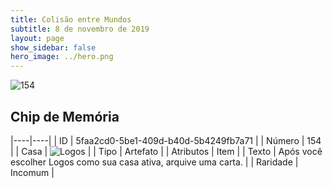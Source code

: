 ```yaml
---
title: Colisão entre Mundos
subtitle: 8 de novembro de 2019
layout: page
show_sidebar: false
hero_image: ../hero.png
---
```


![154](https://cdn.keyforgegame.com/media/card_front/pt/452_154_7H7QHV5V9V3V_pt.png)

## Chip de Memória

|----|----|
| ID | 5faa2cd0-5be1-409d-b40d-5b4249fb7a71 |
| Número | 154 |
| Casa | ![Logos](https://archonarcana.com/images/thumb/c/ce/Logos.png/22px-Logos.png "Logos") |
| Tipo | Artefato |
| Atributos | Item |
| Texto | Após você escolher Logos como sua casa ativa, arquive uma carta. |
| Raridade | Incomum |
